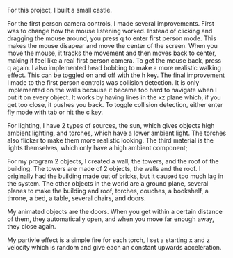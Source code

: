 For this project, I built a small castle.

For the first person camera controls, I made several improvements.
First was to change how the mouse listening worked.
Instead of clicking and dragging the mouse around, you press q to enter first person mode.
This makes the mouse disapear and move the center of the screen.
When you move the mouse, it tracks the movement and then moves back to center, making it feel like a real first person camera.
To get the mouse back, press q again.
I also implemented head bobbing to make a more realistic walking effect.
This can be toggled on and off with the h key.
The final improvement I made to the first person controls was collision detection.
It is only implemented on the walls because it became too hard to navigate when I put it on every object.
It works by having lines in the xz plane which, if you get too close, it pushes you back.
To toggle collision detection, either enter fly mode with tab or hit the c key.

For lighting, I have 2 types of sources, the sun, which gives objects high ambient lighting, and torches, which have a lower ambient light.
The torches also flicker to make them more realistic looking. The third material is the lights themselves, which only have a high ambient component;

For my program 2 objects, I created a wall, the towers, and the roof of the building. The towers are made of 2 objects, the walls and the roof.
I originally had the building made out of bricks, but it caused too much lag in the system.
The other objects in the world are a ground plane, several planes to make the building and roof, torches, couches, a bookshelf, a throne, a bed, a table, several chairs, and doors.

My animated objects are the doors. When you get within a certain distance of them, they automatically open, and when you move far enough away, they close again.

My partivle effect is a simple fire for each torch, I set a starting x and z velocity which is random and give each an constant upwards acceleration.

